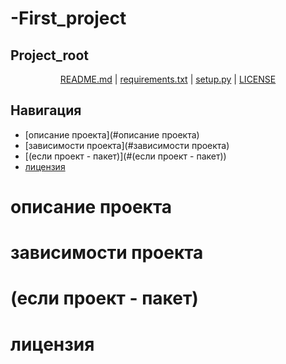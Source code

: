 # -First_project

## Project_root

<p align="center">
  <a href="README.md">README.md</a> |
  <a href="requirements.txt">requirements.txt</a> |
  <a href="setup.py">setup.py</a> |
  <a href="LICENSE">LICENSE</a>
</p>

## Навигация
- [описание проекта](#описание проекта)
- [зависимости проекта](#зависимости проекта)
- [(если проект - пакет)](#(если проект - пакет))
- [лицензия](#лицензия)

# описание проекта

# зависимости проекта

# (если проект - пакет)

# лицензия
